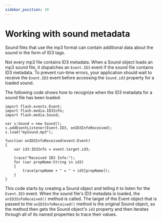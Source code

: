 ```yaml
---
sidebar_position: 10
---
```


# Working with sound metadata

Sound files that use the mp3 format can contain additional data about the sound
in the form of ID3 tags.

Not every mp3 file contains ID3 metadata. When a Sound object loads an mp3 sound
file, it dispatches an `Event.ID3` event if the sound file contains ID3
metadata. To prevent run-time errors, your application should wait to receive
the `Event.ID3` event before accessing the `Sound.id3` property for a loaded
sound.

The following code shows how to recognize when the ID3 metadata for a sound file
has been loaded:

    import flash.events.Event;
    import flash.media.ID3Info;
    import flash.media.Sound;

    var s:Sound = new Sound();
    s.addEventListener(Event.ID3, onID3InfoReceived);
    s.load("mySound.mp3");

    function onID3InfoReceived(event:Event)
    {
    	var id3:ID3Info = event.target.id3;

    	trace("Received ID3 Info:");
    	for (var propName:String in id3)
    	{
    		trace(propName + " = " + id3[propName]);
    	}
    }

This code starts by creating a Sound object and telling it to listen for the
`Event.ID3` event. When the sound file's ID3 metadata is loaded, the
`onID3InfoReceived()` method is called. The target of the Event object that is
passed to the `onID3InfoReceived()` method is the original Sound object, so the
method then gets the Sound object's `id3` property and then iterates through all
of its named properties to trace their values.
